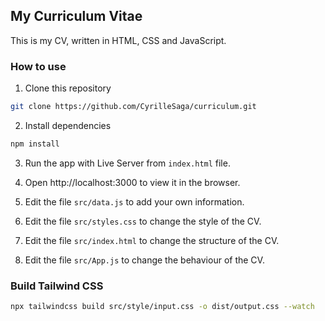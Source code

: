 ## My Curriculum Vitae

This is my CV, written in HTML, CSS and JavaScript.

### How to use

1. Clone this repository

```bash
git clone https://github.com/CyrilleSaga/curriculum.git
```

2. Install dependencies

```bash
npm install
```

3. Run the app with Live Server from `index.html` file.

4. Open http://localhost:3000 to view it in the browser.

5. Edit the file `src/data.js` to add your own information.

6. Edit the file `src/styles.css` to change the style of the CV.

7. Edit the file `src/index.html` to change the structure of the CV.

8. Edit the file `src/App.js` to change the behaviour of the CV.

### Build Tailwind CSS

```bash
npx tailwindcss build src/style/input.css -o dist/output.css --watch
```
